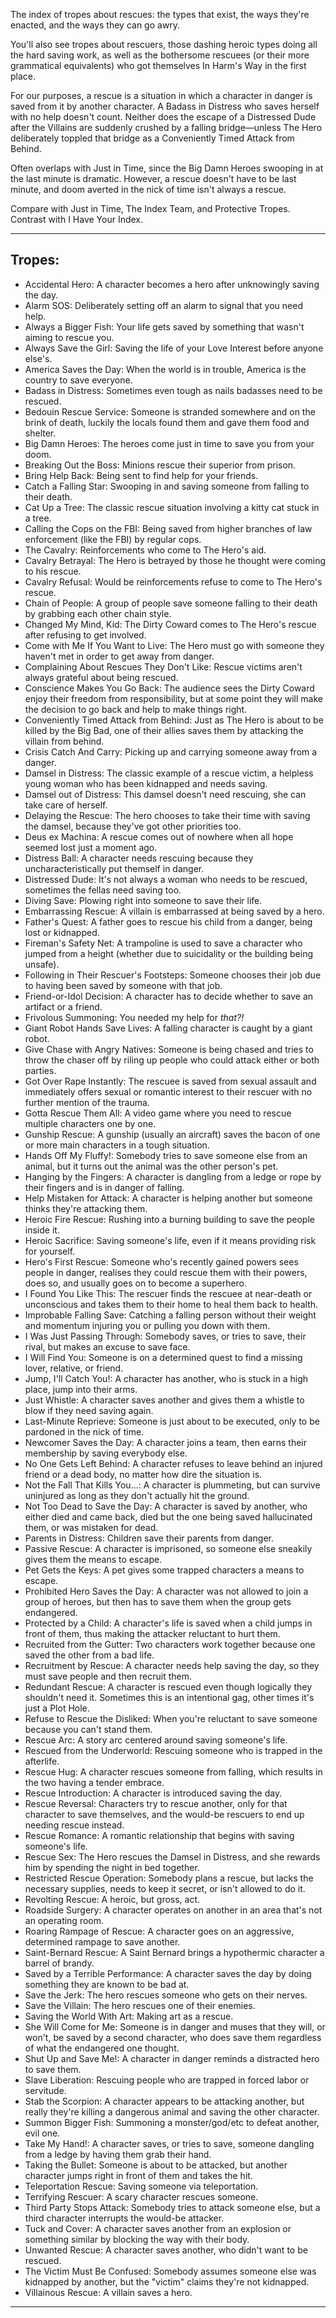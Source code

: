 The index of tropes about rescues: the types that exist, the ways they're enacted, and the ways they can go awry.

You'll also see tropes about rescuers, those dashing heroic types doing all the hard saving work, as well as the bothersome rescuees (or their more grammatical equivalents) who got themselves In Harm's Way in the first place.

For our purposes, a rescue is a situation in which a character in danger is saved from it by another character. A Badass in Distress who saves herself with no help doesn't count. Neither does the escape of a Distressed Dude after the Villains are suddenly crushed by a falling bridge—unless The Hero deliberately toppled that bridge as a Conveniently Timed Attack from Behind.

Often overlaps with Just in Time, since the Big Damn Heroes swooping in at the last minute is dramatic. However, a rescue doesn't have to be last minute, and doom averted in the nick of time isn't always a rescue.

Compare with Just in Time, The Index Team, and Protective Tropes. Contrast with I Have Your Index.

___

## Tropes:

-   Accidental Hero: A character becomes a hero after unknowingly saving the day.
-   Alarm SOS: Deliberately setting off an alarm to signal that you need help.
-   Always a Bigger Fish: Your life gets saved by something that wasn't aiming to rescue you.
-   Always Save the Girl: Saving the life of your Love Interest before anyone else's.
-   America Saves the Day: When the world is in trouble, America is the country to save everyone.
-   Badass in Distress: Sometimes even tough as nails badasses need to be rescued.
-   Bedouin Rescue Service: Someone is stranded somewhere and on the brink of death, luckily the locals found them and gave them food and shelter.
-   Big Damn Heroes: The heroes come just in time to save you from your doom.
-   Breaking Out the Boss: Minions rescue their superior from prison.
-   Bring Help Back: Being sent to find help for your friends.
-   Catch a Falling Star: Swooping in and saving someone from falling to their death.
-   Cat Up a Tree: The classic rescue situation involving a kitty cat stuck in a tree.
-   Calling the Cops on the FBI: Being saved from higher branches of law enforcement (like the FBI) by regular cops.
-   The Cavalry: Reinforcements who come to The Hero's aid.
-   Cavalry Betrayal: The Hero is betrayed by those he thought were coming to his rescue.
-   Cavalry Refusal: Would be reinforcements refuse to come to The Hero's rescue.
-   Chain of People: A group of people save someone falling to their death by grabbing each other chain style.
-   Changed My Mind, Kid: The Dirty Coward comes to The Hero's rescue after refusing to get involved.
-   Come with Me If You Want to Live: The Hero must go with someone they haven't met in order to get away from danger.
-   Complaining About Rescues They Don't Like: Rescue victims aren't always grateful about being rescued.
-   Conscience Makes You Go Back: The audience sees the Dirty Coward enjoy their freedom from responsibility, but at some point they will make the decision to go back and help to make things right.
-   Conveniently Timed Attack from Behind: Just as The Hero is about to be killed by the Big Bad, one of their allies saves them by attacking the villain from behind.
-   Crisis Catch And Carry: Picking up and carrying someone away from a danger.
-   Damsel in Distress: The classic example of a rescue victim, a helpless young woman who has been kidnapped and needs saving.
-   Damsel out of Distress: This damsel doesn't need rescuing, she can take care of herself.
-   Delaying the Rescue: The hero chooses to take their time with saving the damsel, because they've got other priorities too.
-   Deus ex Machina: A rescue comes out of nowhere when all hope seemed lost just a moment ago.
-   Distress Ball: A character needs rescuing because they uncharacteristically put themself in danger.
-   Distressed Dude: It's not always a woman who needs to be rescued, sometimes the fellas need saving too.
-   Diving Save: Plowing right into someone to save their life.
-   Embarrassing Rescue: A villain is embarrassed at being saved by a hero.
-   Father's Quest: A father goes to rescue his child from a danger, being lost or kidnapped.
-   Fireman's Safety Net: A trampoline is used to save a character who jumped from a height (whether due to suicidality or the building being unsafe).
-   Following in Their Rescuer's Footsteps: Someone chooses their job due to having been saved by someone with that job.
-   Friend-or-Idol Decision: A character has to decide whether to save an artifact or a friend.
-   Frivolous Summoning: You needed my help for _that?!_
-   Giant Robot Hands Save Lives: A falling character is caught by a giant robot.
-   Give Chase with Angry Natives: Someone is being chased and tries to throw the chaser off by riling up people who could attack either or both parties.
-   Got Over Rape Instantly: The rescuee is saved from sexual assault and immediately offers sexual or romantic interest to their rescuer with no further mention of the trauma.
-   Gotta Rescue Them All: A video game where you need to rescue multiple characters one by one.
-   Gunship Rescue: A gunship (usually an aircraft) saves the bacon of one or more main characters in a tough situation.
-   Hands Off My Fluffy!: Somebody tries to save someone else from an animal, but it turns out the animal was the other person's pet.
-   Hanging by the Fingers: A character is dangling from a ledge or rope by their fingers and is in danger of falling.
-   Help Mistaken for Attack: A character is helping another but someone thinks they're attacking them.
-   Heroic Fire Rescue: Rushing into a burning building to save the people inside it.
-   Heroic Sacrifice: Saving someone's life, even if it means providing risk for yourself.
-   Hero's First Rescue: Someone who's recently gained powers sees people in danger, realises they could rescue them with their powers, does so, and usually goes on to become a superhero.
-   I Found You Like This: The rescuer finds the rescuee at near-death or unconscious and takes them to their home to heal them back to health.
-   Improbable Falling Save: Catching a falling person without their weight and momentum injuring you or pulling you down with them.
-   I Was Just Passing Through: Somebody saves, or tries to save, their rival, but makes an excuse to save face.
-   I Will Find You: Someone is on a determined quest to find a missing lover, relative, or friend.
-   Jump, I'll Catch You!: A character has another, who is stuck in a high place, jump into their arms.
-   Just Whistle: A character saves another and gives them a whistle to blow if they need saving again.
-   Last-Minute Reprieve: Someone is just about to be executed, only to be pardoned in the nick of time.
-   Newcomer Saves the Day: A character joins a team, then earns their membership by saving everybody else.
-   No One Gets Left Behind: A character refuses to leave behind an injured friend or a dead body, no matter how dire the situation is.
-   Not the Fall That Kills You…: A character is plummeting, but can survive uninjured as long as they don't actually hit the ground.
-   Not Too Dead to Save the Day: A character is saved by another, who either died and came back, died but the one being saved hallucinated them, or was mistaken for dead.
-   Parents in Distress: Children save their parents from danger.
-   Passive Rescue: A character is imprisoned, so someone else sneakily gives them the means to escape.
-   Pet Gets the Keys: A pet gives some trapped characters a means to escape.
-   Prohibited Hero Saves the Day: A character was not allowed to join a group of heroes, but then has to save them when the group gets endangered.
-   Protected by a Child: A character's life is saved when a child jumps in front of them, thus making the attacker reluctant to hurt them.
-   Recruited from the Gutter: Two characters work together because one saved the other from a bad life.
-   Recruitment by Rescue: A character needs help saving the day, so they must save people and then recruit them.
-   Redundant Rescue: A character is rescued even though logically they shouldn't need it. Sometimes this is an intentional gag, other times it's just a Plot Hole.
-   Refuse to Rescue the Disliked: When you're reluctant to save someone because you can't stand them.
-   Rescue Arc: A story arc centered around saving someone's life.
-   Rescued from the Underworld: Rescuing someone who is trapped in the afterlife.
-   Rescue Hug: A character rescues someone from falling, which results in the two having a tender embrace.
-   Rescue Introduction: A character is introduced saving the day.
-   Rescue Reversal: Characters try to rescue another, only for that character to save themselves, and the would-be rescuers to end up needing rescue instead.
-   Rescue Romance: A romantic relationship that begins with saving someone's life.
-   Rescue Sex: The Hero rescues the Damsel in Distress, and she rewards him by spending the night in bed together.
-   Restricted Rescue Operation: Somebody plans a rescue, but lacks the necessary supplies, needs to keep it secret, or isn't allowed to do it.
-   Revolting Rescue: A heroic, but gross, act.
-   Roadside Surgery: A character operates on another in an area that's not an operating room.
-   Roaring Rampage of Rescue: A character goes on an aggressive, determined rampage to save another.
-   Saint-Bernard Rescue: A Saint Bernard brings a hypothermic character a barrel of brandy.
-   Saved by a Terrible Performance: A character saves the day by doing something they are known to be bad at.
-   Save the Jerk: The hero rescues someone who gets on their nerves.
-   Save the Villain: The hero rescues one of their enemies.
-   Saving the World With Art: Making art as a rescue.
-   She Will Come for Me: Someone is in danger and muses that they will, or won't, be saved by a second character, who does save them regardless of what the endangered one thought.
-   Shut Up and Save Me!: A character in danger reminds a distracted hero to save them.
-   Slave Liberation: Rescuing people who are trapped in forced labor or servitude.
-   Stab the Scorpion: A character appears to be attacking another, but really they're killing a dangerous animal and saving the other character.
-   Summon Bigger Fish: Summoning a monster/god/etc to defeat another, evil one.
-   Take My Hand!: A character saves, or tries to save, someone dangling from a ledge by having them grab their hand.
-   Taking the Bullet: Someone is about to be attacked, but another character jumps right in front of them and takes the hit.
-   Teleportation Rescue: Saving someone via teleportation.
-   Terrifying Rescuer: A scary character rescues someone.
-   Third Party Stops Attack: Somebody tries to attack someone else, but a third character interrupts the would-be attacker.
-   Tuck and Cover: A character saves another from an explosion or something similar by blocking the way with their body.
-   Unwanted Rescue: A character saves another, who didn't want to be rescued.
-   The Victim Must Be Confused: Somebody assumes someone else was kidnapped by another, but the "victim" claims they're not kidnapped.
-   Villainous Rescue: A villain saves a hero.

___